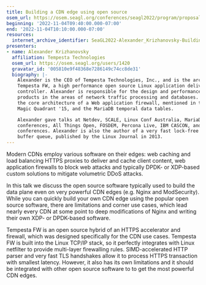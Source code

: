 ```yaml
---
title: Building a CDN edge using open source
osem_url: https://osem.seagl.org/conferences/seagl2022/program/proposals/883
beginning: '2022-11-04T09:40:00.000-07:00'
end: '2022-11-04T10:10:00.000-07:00'
resources:
  internet_archive_identifier: SeaGL2022-Alexander_Krizhanovsky-Building_a_CDN_edge_using_open_source
presenters:
- name: Alexander Krizhanovsky
  affiliation: Tempesta Technologies
  osem_url: https://osem.seagl.org/users/1420
  gravatar_id: '005810e9f48368e7286149c74cc8de31'
  biography: |-
    Alexander is the CEO of Tempesta Technologies, Inc., and is the architect of
    Tempesta FW, a high performance open source Linux application delivery
    controller. Alexander is responsible for the design and performance of several
    products in the areas of network traffic processing and databases. He designed
    the core architecture of a Web application firewall, mentioned in the Gartner
    Magic Quadrant '15, and the MariaDB temporal data tables.

    Alexander gave talks at Netdev, SCALE, Linux Conf Australia, MariaDB user
    conferences, All Things Open, FOSDEM, Percona Live, IBM CASCON, and many other
    conferences. Alexander is also the author of a very fast lock-free MPMC ring
    buffer queue, published by the Linux Journal in 2013.
---
```


Modern CDNs employ various software on their edges: web caching and load
balancing HTTPS proxies to deliver and cache client content, web application
firewalls to block web attacks and typically DPDK- or XDP-based custom
solutions to mitigate volumetric DDoS attacks.

In this talk we discuss the open source software typically used to build the
data plane even on very powerful CDN edges (e.g. Nginx and ModSecurity). While
you can quickly build your own CDN edge using the popular open source
software, there are limitations and corner use cases, which lead nearly every
CDN at some point to deep modifications of Nginx and writing their own XDP- or
DPDK-based software.

Tempesta FW is an open source hybrid of an HTTPS accelerator and firewall,
which was designed specifically for the CDN use cases. Tempesta FW is
built into the Linux TCP/IP stack, so it perfectly integrates with Linux
netfilter to provide multi-layer firewalling rules. SIMD-accelerated HTTP
parser and very fast TLS handshakes allow it to process HTTPS transaction
with smallest latency. However, it also has its own limitations and it should
be integrated with other open source software to to get the most powerful CDN
edges.
